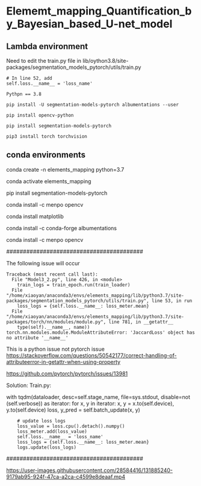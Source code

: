 # Elememt_mapping_Quantification_by_Bayesian_based_U-net_model

## Lambda environment

Need to edit the train.py file in lib/oython3.8/site-packages/segmentation_models_pytorch/utils/train.py

```
# In line 52, add
self.loss.__name__ = 'loss_name'
```

```
Pythpn == 3.8

pip install -U segmentation-models-pytorch albumentations --user 

pip install opencv-python

pip install segmentation-models-pytorch

pip3 install torch torchvision

```

## conda environments
conda create -n elements_mapping python=3.7

conda activate elements_mapping

pip install segmentation-models-pytorch

conda install -c menpo opencv

conda install matplotlib

conda install -c conda-forge albumentations

conda install -c menpo opencv

#########################################

The following issue will occur

```
Traceback (most recent call last):
  File "Model3_2.py", line 426, in <module>
    train_logs = train_epoch.run(train_loader)
  File "/home/xiaoyan/anaconda3/envs/elements_mapping/lib/python3.7/site-packages/segmentation_models_pytorch/utils/train.py", line 53, in run
    loss_logs = {self.loss.__name__: loss_meter.mean}
  File "/home/xiaoyan/anaconda3/envs/elements_mapping/lib/python3.7/site-packages/torch/nn/modules/module.py", line 781, in __getattr__
    type(self).__name__, name))
torch.nn.modules.module.ModuleAttributeError: 'JaccardLoss' object has no attribute '__name__'
```
  

This is a python issue not pytorch issue
  https://stackoverflow.com/questions/50542177/correct-handling-of-attributeerror-in-getattr-when-using-property
  
  https://github.com/pytorch/pytorch/issues/13981
  
Solution:
  Train.py:
  
  with tqdm(dataloader, desc=self.stage_name, file=sys.stdout, disable=not (self.verbose)) as iterator:
    for x, y in iterator:
        x, y = x.to(self.device), y.to(self.device)
        loss, y_pred = self.batch_update(x, y)

        # update loss logs
        loss_value = loss.cpu().detach().numpy()
        loss_meter.add(loss_value)
        self.loss.__name__ = 'loss_name'
        loss_logs = {self.loss.__name__: loss_meter.mean}
        logs.update(loss_logs)
#########################################
  

https://user-images.githubusercontent.com/28584416/131885240-9179ab95-924f-47ca-a2ca-c4599e8deaaf.mp4

